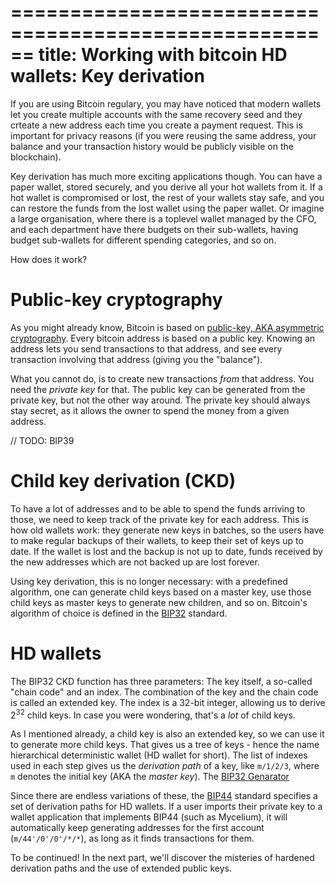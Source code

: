 ======================================================
title: Working with bitcoin HD wallets: Key derivation
======================================================

If you are using Bitcoin regulary, you may have noticed that modern wallets let you
create multiple accounts with the same recovery seed and they crteate a new address
each time you create a payment request. This is important for privacy reasons
(if you were reusing the same address, your balance and your transaction
history would be publicly visible on the blockchain).

Key derivation has much more exciting applications though. You can have a paper
wallet, stored securely, and you derive all your hot wallets from it. If a hot wallet
is compromised or lost, the rest of your wallets stay safe, and you can restore the funds
from the lost wallet using the paper wallet. Or imagine a large organisation, where
there is a toplevel wallet managed by the CFO, and each department have there budgets
on their sub-wallets, having budget sub-wallets for different spending categories, and so on.

How does it work?

<!-- TEASER -->

# Public-key cryptography
As you might already know, Bitcoin is based on [public-key, AKA asymmetric cryptography][1]. 
Every bitcoin address is based on a public key. Knowing an address lets you send
transactions to that address, and see every transaction involving that address 
(giving you the "balance"). 

What you cannot do, is to create new transactions *from* that address. You need the
*private key* for that. The public key can be generated from the private key, but not
the other way around. The private key should always stay secret, as it allows the owner
to spend the money from a given address.

// TODO: BIP39

# Child key derivation (CKD)
To have a lot of addresses and to be able to spend the funds arriving to those,
we need to keep track of the private key for each address. This is how old
wallets work: they generate new keys in batches, so the users have to make
regular backups of their wallets, to keep their set of keys up to date. If the wallet
is lost and the backup is not up to date, funds received by the new addresses
which are not backed up are lost forever.

Using key derivation, this is no longer necessary: with a predefined algorithm,
one can generate child keys based on a master key, use those child keys as master
keys to generate new children, and so on. Bitcoin's algorithm of choice is defined 
in the [BIP32][2] standard.

# HD wallets
The BIP32 CKD function has three parameters: The key itself, a so-called "chain code"
and an index. The combination of the key and the chain code is called an extended key.
The index is a 32-bit integer, allowing us to derive 2<sup>32</sup> child keys.
In case you were wondering, that's a *lot* of child keys.

As I mentioned already, a child key is also an extended key, so we can use it to generate
more child keys. That gives us a tree of keys - hence the name
hierarchical deterministic wallet (HD wallet for short). The list of indexes
used in each step gives us the *derivation path* of a key, like `m/1/2/3`, where `m`
denotes the initial key (AKA the *master key*). The [BIP32 Genarator][3]

Since there are endless variations of these, the [BIP44][4] standard
specifies a set of derivation paths for HD wallets. If a user imports their private key to a
wallet application that implements BIP44 (such as Mycelium), it will automatically
keep generating addresses for the first account (`m/44'/0'/0'/*/*`), as long as it
finds transactions for them.

To be continued! In the next part, we'll discover the misteries of hardened derivation paths
and the use of extended public keys.

[1]: https://en.wikipedia.org/wiki/Public-key_cryptography
[2]: https://github.com/bitcoin/bips/blob/master/bip-0032.mediawiki
[3]: http://bip32.org/
[4]: https://github.com/bitcoin/bips/blob/master/bip-0044.mediawiki
